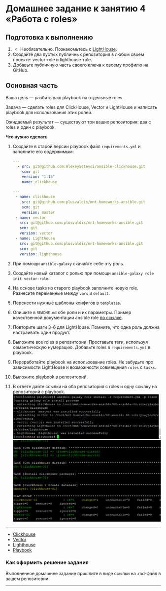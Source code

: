# Домашнее задание к занятию 4 «Работа с roles»

## Подготовка к выполнению

1. * Необязательно. Познакомьтесь с [LightHouse](https://youtu.be/ymlrNlaHzIY?t=929).
2. Создайте два пустых публичных репозитория в любом своём проекте: vector-role и lighthouse-role.
3. Добавьте публичную часть своего ключа к своему профилю на GitHub.

## Основная часть

Ваша цель — разбить ваш playbook на отдельные roles. 

Задача — сделать roles для ClickHouse, Vector и LightHouse и написать playbook для использования этих ролей. 

Ожидаемый результат — существуют три ваших репозитория: два с roles и один с playbook.

**Что нужно сделать**

1. Создайте в старой версии playbook файл `requirements.yml` и заполните его содержимым:

   ```yaml
   ---
     - src: git@github.com:AlexeySetevoi/ansible-clickhouse.git
       scm: git
       version: "1.13"
       name: clickhouse 
   ```  

   ```yaml
   ---
    - name: clickhouse
       src: git@github.com:plusvaldis/mnt-homeworks-ansible.git
       scm: git
       version: master
    - name: vector
      src: git@github.com:plusvaldis/mnt-homeworks-ansible.git
      scm: git
      version: vector
    - name: Lighthouse
      src: git@github.com:plusvaldis/mnt-homeworks-ansible.git
      scm: git
      version: lighthouse
   ```

2. При помощи `ansible-galaxy` скачайте себе эту роль.
3. Создайте новый каталог с ролью при помощи `ansible-galaxy role init vector-role`.
4. На основе tasks из старого playbook заполните новую role. Разнесите переменные между `vars` и `default`. 
5. Перенести нужные шаблоны конфигов в `templates`.
6. Опишите в `README.md` обе роли и их параметры. Пример качественной документации ansible role [по ссылке](https://github.com/cloudalchemy/ansible-prometheus).
7. Повторите шаги 3–6 для LightHouse. Помните, что одна роль должна настраивать один продукт.
8. Выложите все roles в репозитории. Проставьте теги, используя семантическую нумерацию. Добавьте roles в `requirements.yml` в playbook.
9. Переработайте playbook на использование roles. Не забудьте про зависимости LightHouse и возможности совмещения `roles` с `tasks`.
10. Выложите playbook в репозиторий.
11. В ответе дайте ссылки на оба репозитория с roles и одну ссылку на репозиторий с playbook.
![roles](https://github.com/plusvaldis/mnt-homeworks-ansible/blob/MNT-video/08-ansible-04-role/img/roles.png)
![install](https://github.com/plusvaldis/mnt-homeworks-ansible/blob/MNT-video/08-ansible-04-role/img/install.png)

---  

* [Clickhouse](https://github.com/plusvaldis/mnt-homeworks-ansible/tree/master)
* [Vector](https://github.com/plusvaldis/mnt-homeworks-ansible/tree/vector)
* [Lighthouse](https://github.com/plusvaldis/mnt-homeworks-ansible/tree/lighthouse)
* [Playbook](https://github.com/plusvaldis/mnt-homeworks-ansible/tree/MNT-video/08-ansible-04-role/playbook)

### Как оформить решение задания

Выполненное домашнее задание пришлите в виде ссылки на .md-файл в вашем репозитории.

---
